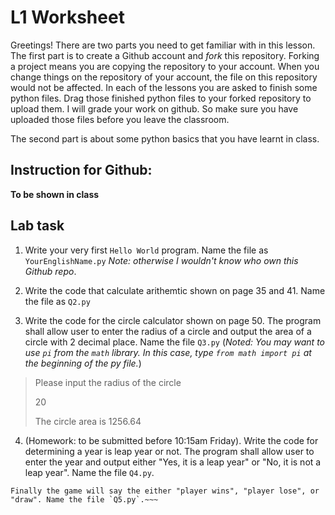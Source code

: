 # L1 Worksheet

Greetings! There are two parts you need to get familiar with in this lesson. The first part is to create a Github account and *fork* this repository.
Forking a project means you are copying the repository to your account. When you change things on the repository of your account, the file on this repository 
would not be affected. In each of the lessons you are asked to finish some python files. Drag those finished python files to your forked repository
to upload them. I will grade your work on github. So make sure you have uploaded those files before you leave the classroom.

The second part is about some python basics that you have learnt in class.

## Instruction for Github:

**To be shown in class**

## Lab task

1. Write your very first `Hello World` program. Name the file as `YourEnglishName.py` *Note: otherwise I wouldn't know who own this Github repo*.

2. Write the code that calculate arithemtic shown on page 35 and 41. Name the file as `Q2.py`

3. Write the code for the circle calculator shown on page 50. The program shall allow user to enter the radius of a circle and 
output the area of a circle with 2 decimal place. Name the file `Q3.py` (*Noted: You may want to use `pi` from the `math` library. In this case, type `from math import pi` at the beginning of the py file.*)
> Please input the radius of the circle
>
> 20
>
> The circle area is 1256.64

4. (Homework: to be submitted before 10:15am Friday). Write the code for determining a year is leap year or not. The program shall allow user to enter the year and output either "Yes, it is a leap year" or "No, it is not a leap year". Name the file `Q4.py`.

~~~5. Starts with the skeleton code [Q5.py](Q5.py) and complete the Paper-Rock-Scissor game. The game will ask the user to input 1,2 or 3. The game randomly pick paper or rock or scissor and prints it choice.
Finally the game will say the either "player wins", "player lose", or "draw". Name the file `Q5.py`.~~~
